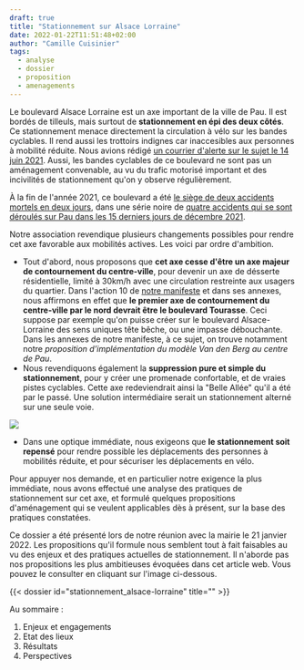 ```yaml
---
draft: true
title: "Stationnement sur Alsace Lorraine"
date: 2022-01-22T11:51:48+02:00
author: "Camille Cuisinier"
tags:
  - analyse
  - dossier
  - proposition
  - amenagements
---
```


Le boulevard Alsace Lorraine est un axe important de la ville de Pau. Il est bordés de tilleuls, mais surtout de **stationnement en épi des deux côtés**. Ce stationnement menace directement la circulation à vélo sur les bandes cyclables. Il rend aussi les trottoirs indignes car inaccesibles aux personnes à mobilité réduite. Nous avions rédigé [un courrier d'alerte sur le sujet le 14 juin 2021][alerte]. Aussi, les bandes cyclables de ce boulevard ne sont pas un aménagement convenable, au vu du trafic motorisé important et des incivilités de stationnement qu'on y observe régulièrement.

À la fin de l'année 2021, ce boulevard a été [le siège de deux accidents mortels en deux jours][deux], dans une série noire de [quatre accidents qui se sont déroulés sur Pau dans les 15 derniers jours de décembre 2021][quatre].


Notre association revendique plusieurs changements possibles pour rendre cet axe favorable aux mobilités actives. Les voici par ordre d'ambition.
* Tout d'abord, nous proposons que **cet axe cesse d'être un axe majeur de contournement du centre-ville**, pour devenir un axe de désserte résidentielle, limité à 30km/h avec une circulation restreinte aux usagers du quartier. Dans l'action 10 de [notre manifeste][manifeste] et dans ses annexes, nous affirmons en effet que **le premier axe de contournement du centre-ville par le nord devrait être le boulevard Tourasse**. Ceci suppose par exemple qu'on puisse créer sur le boulevard Alsace-Lorraine des sens uniques tête bêche, ou une impasse débouchante. Dans les annexes de notre manifeste, à ce sujet, on trouve notamment notre _proposition d’implémentation du modèle Van den Berg au centre de Pau_.
* Nous revendiquons également la **suppression pure et simple du stationnement**, pour y créer une promenade confortable, et de vraies pistes cyclables. Cette axe redeviendrait ainsi la "Belle Allée" qu'il a été par le passé. Une solution intermédiaire serait un stationnement alterné sur une seule voie.

![](alsace-lorraine.png)

* Dans une optique immédiate, nous exigeons que **le stationnement soit repensé** pour rendre possible les déplacements des personnes à mobilités réduite, et pour sécuriser les déplacements en vélo.

Pour appuyer nos demande, et en particulier notre exigence la plus immédiate, nous avons effectué une analyse des pratiques de stationnement sur cet axe, et formulé quelques propositions d'aménagement qui se veulent applicables dès à présent, sur la base des pratiques constatées.

Ce dossier a été présenté lors de notre réunion avec la mairie le 21 janvier 2022. Les propositions qu'il formule nous semblent tout à fait faisables au vu des enjeux et des pratiques actuelles de stationnement. Il n'aborde pas nos propositions les plus ambitieuses évoquées dans cet article web. Vous pouvez le consulter en cliquant sur l'image ci-dessous.

<div class="pure-g trombi">
{{< dossier id="stationnement_alsace-lorraine" title="" >}}
</div>

Au sommaire : 
1. Enjeux et engagements
2. Etat des lieux
3. Résultats
4. Perspectives




[alerte]: /blog/2021/alerte-sur-alsace-lorraine/
[deux]: https://www.sudouest.fr/pyrenees-atlantiques/pau/pau-le-boulevard-alsace-lorraine-au-carrefour-de-tous-les-dangers-7565854.php
[quatre]: https://www.sudouest.fr/pyrenees-atlantiques/pau/pau-quatre-accidents-de-la-route-mortels-en-quinze-jours-7532392.php
[manifeste]: https://municipales2020.parlons-velo.fr/manifeste/download/24880
